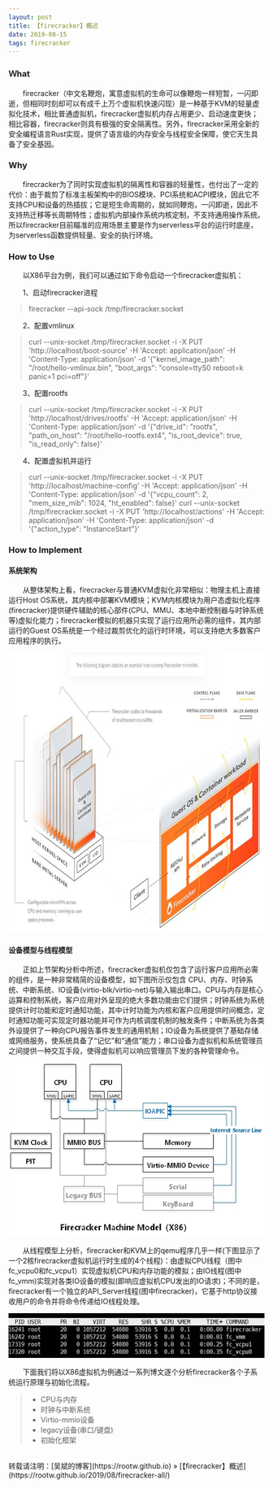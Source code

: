 ```yaml
---
layout: post
title: 【firecracker】概述
date: 2019-08-15
tags: firecracker
---
```


### Ｗhat

&emsp;&emsp;firecracker（中文名鞭炮，寓意虚拟机的生命可以像鞭炮一样短暂，一闪即逝，但相同时刻却可以有成千上万个虚拟机快速闪现）是一种基于KVM的轻量虚拟化技术，相比普通虚拟机，firecracker虚拟机内存占用更少、启动速度更快；相比容器，firecracker则具有极强的安全隔离性。另外，firecracker采用全新的安全编程语言Rust实现，提供了语言级的内存安全与线程安全保障，使它天生具备了安全基因。

### Why

&emsp;&emsp;firecracker为了同时实现虚拟机的隔离性和容器的轻量性，也付出了一定的代价：由于裁剪了标准主板架构中的BIOS模块、PCI系统和ACPI模块，因此它不支持CPU和设备的热插拔；它是短生命周期的，就如同鞭炮，一闪即逝，因此不支持热迁移等长周期特性；虚拟机内部操作系统内核定制，不支持通用操作系统。所以firecracker目前瞄准的应用场景主要是作为serverless平台的运行时底座，为serverless函数提供轻量、安全的执行环境。

### How to Use

&emsp;&emsp;以X86平台为例，我们可以通过如下命令启动一个firecracker虚拟机：

&emsp;&emsp;1、启动firecracker进程
> firecracker --api-sock /tmp/firecracker.socket

&emsp;&emsp;2、配置vmlinux
> curl --unix-socket /tmp/firecracker.socket -i -X PUT 'http://localhost/boot-source' -H 'Accept: application/json' -H 'Content-Type: application/json' -d '{"kernel_image_path": "/root/hello-vmlinux.bin", "boot_args": "console=ttyS0 reboot=k panic=1 pci=off"}'

&emsp;&emsp;3、配置rootfs
> curl --unix-socket /tmp/firecracker.socket -i -X PUT 'http://localhost/drives/rootfs' -H 'Accept: application/json' -H 'Content-Type: application/json' -d '{"drive_id": "rootfs", "path_on_host": "/root/hello-rootfs.ext4", "is_root_device": true, "is_read_only": false}'

&emsp;&emsp;4、配置虚拟机并运行
> curl --unix-socket /tmp/firecracker.socket -i -X PUT 'http://localhost/machine-config' -H 'Accept: application/json' -H 'Content-Type: application/json' -d '{"vcpu_count": 2, "mem_size_mib": 1024, "ht_enabled": false}'
curl --unix-socket /tmp/firecracker.socket -i -X PUT 'http://localhost/actions' -H 'Accept: application/json' -H 'Content-Type: application/json' -d '{"action_type": "InstanceStart"}'

### How to Implement

#### **系统架构**

&emsp;&emsp;从整体架构上看，firecracker与普通KVM虚拟化非常相似：物理主机上直接运行Host OS系统，其内核中部署KVM模块；KVM内核模块为用户态虚拟化程序(firecracker)提供硬件辅助的核心部件(CPU、MMU、本地中断控制器与时钟系统等)虚拟化能力；firecracker模拟的机器只实现了运行应用所必需的组件，其内部运行的Guest OS系统是一个经过裁剪优化的运行时环境，可以支持绝大多数客户应用程序的执行。

<div align="center">                                                             
    <img src="/images/posts/firecracker/architecture.jpg" height="552" width="867">  
</div>

#### **设备模型与线程模型**

&emsp;&emsp;正如上节架构分析中所述，firecracker虚拟机仅包含了运行客户应用所必需的组件，是一种非常精简的设备模型，如下图所示仅包含 CPU、内存、时钟系统、中断系统、IO设备(virtio-blk/virtio-net)与输入输出串口。CPU与内存是核心运算和控制系统，客户应用对外呈现的绝大多数功能由它们提供；时钟系统为系统提供计时功能和定时通知功能，其中计时功能为内核和客户应用提供时间概念，定时通知功能可实现定时器功能并可作为内核调度机制的触发条件；中断系统为各类外设提供了一种向CPU报告事件发生的通用机制；IO设备为系统提供了基础存储或网络服务，使系统具备了“记忆”和“通信”能力；串口设备为虚拟机和系统管理员之间提供一种交互手段，使得虚拟机可以响应管理员下发的各种管理命令。

<div align="center">                                                             
    <img src="/images/posts/firecracker/machine_model.jpg" height="342" width="549">  
</div>

&emsp;&emsp;从线程模型上分析，firecracker和KVM上的qemu程序几乎一样(下图显示了一个2核firecracker虚拟机运行时生成的4个线程)：由虚拟CPU线程（图中fc_vcpu0和fc_vcpu1）实现虚拟机CPU和内存功能的模拟；由IO线程(图中fc_vmm)实现对各类IO设备的模拟(即响应虚拟机CPU发出的IO请求)；不同的是，firecracker有一个独立的API_Server线程(图中firecracker)，它基于http协议接收用户的命令并将命令传递给IO线程处理。

<div align="center">                                                             
    <img src="/images/posts/firecracker/thread_model.jpg" height="88" width="576">  
</div>

&emsp;&emsp;下面我们将以X86虚拟机为例通过一系列博文逐个分析firecracker各个子系统运行原理与初始化流程。

>* CPU与内存
>* 时钟与中断系统
>* Virtio-mmio设备
>* legacy设备(串口/键盘)
>* 初始化框架

<br>
转载请注明：[吴斌的博客](https://rootw.github.io) » [【firecracker】概述](https://rootw.github.io/2019/08/firecracker-all/) 
